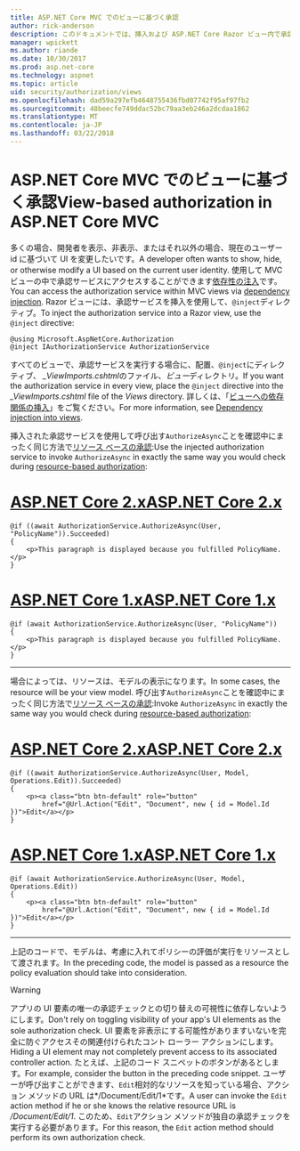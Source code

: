 ```yaml
---
title: ASP.NET Core MVC でのビューに基づく承認
author: rick-anderson
description: このドキュメントでは、挿入および ASP.NET Core Razor ビュー内で承認サービスを利用する方法を示します。
manager: wpickett
ms.author: riande
ms.date: 10/30/2017
ms.prod: asp.net-core
ms.technology: aspnet
ms.topic: article
uid: security/authorization/views
ms.openlocfilehash: dad59a297efb4648755436fbd07742f95af97fb2
ms.sourcegitcommit: 48beecfe749ddac52bc79aa3eb246a2dcdaa1862
ms.translationtype: MT
ms.contentlocale: ja-JP
ms.lasthandoff: 03/22/2018
---
```

# <a name="view-based-authorization-in-aspnet-core-mvc"></a><span data-ttu-id="ac085-103">ASP.NET Core MVC でのビューに基づく承認</span><span class="sxs-lookup"><span data-stu-id="ac085-103">View-based authorization in ASP.NET Core MVC</span></span>

<span data-ttu-id="ac085-104">多くの場合、開発者を表示、非表示、またはそれ以外の場合、現在のユーザー id に基づいて UI を変更したいです。</span><span class="sxs-lookup"><span data-stu-id="ac085-104">A developer often wants to show, hide, or otherwise modify a UI based on the current user identity.</span></span> <span data-ttu-id="ac085-105">使用して MVC ビューの中で承認サービスにアクセスすることができます[依存性の注入](xref:fundamentals/dependency-injection#fundamentals-dependency-injection)です。</span><span class="sxs-lookup"><span data-stu-id="ac085-105">You can access the authorization service within MVC views via [dependency injection](xref:fundamentals/dependency-injection#fundamentals-dependency-injection).</span></span> <span data-ttu-id="ac085-106">Razor ビューには、承認サービスを挿入を使用して、`@inject`ディレクティブ。</span><span class="sxs-lookup"><span data-stu-id="ac085-106">To inject the authorization service into a Razor view, use the `@inject` directive:</span></span>

```cshtml
@using Microsoft.AspNetCore.Authorization
@inject IAuthorizationService AuthorizationService
```

<span data-ttu-id="ac085-107">すべてのビューで、承認サービスを実行する場合に、配置、`@inject`にディレクティブ、 *_ViewImports.cshtml*のファイル、*ビュー*ディレクトリ。</span><span class="sxs-lookup"><span data-stu-id="ac085-107">If you want the authorization service in every view, place the `@inject` directive into the *_ViewImports.cshtml* file of the *Views* directory.</span></span> <span data-ttu-id="ac085-108">詳しくは、「[ビューへの依存関係の挿入](xref:mvc/views/dependency-injection)」をご覧ください。</span><span class="sxs-lookup"><span data-stu-id="ac085-108">For more information, see [Dependency injection into views](xref:mvc/views/dependency-injection).</span></span>

<span data-ttu-id="ac085-109">挿入された承認サービスを使用して呼び出す`AuthorizeAsync`ことを確認中にまったく同じ方法で[リソース ベースの承認](xref:security/authorization/resourcebased#security-authorization-resource-based-imperative):</span><span class="sxs-lookup"><span data-stu-id="ac085-109">Use the injected authorization service to invoke `AuthorizeAsync` in exactly the same way you would check during [resource-based authorization](xref:security/authorization/resourcebased#security-authorization-resource-based-imperative):</span></span>

# <a name="aspnet-core-2xtabaspnetcore2x"></a>[<span data-ttu-id="ac085-110">ASP.NET Core 2.x</span><span class="sxs-lookup"><span data-stu-id="ac085-110">ASP.NET Core 2.x</span></span>](#tab/aspnetcore2x)

```cshtml
@if ((await AuthorizationService.AuthorizeAsync(User, "PolicyName")).Succeeded)
{
    <p>This paragraph is displayed because you fulfilled PolicyName.</p>
}
```

# <a name="aspnet-core-1xtabaspnetcore1x"></a>[<span data-ttu-id="ac085-111">ASP.NET Core 1.x</span><span class="sxs-lookup"><span data-stu-id="ac085-111">ASP.NET Core 1.x</span></span>](#tab/aspnetcore1x)

```cshtml
@if (await AuthorizationService.AuthorizeAsync(User, "PolicyName"))
{
    <p>This paragraph is displayed because you fulfilled PolicyName.</p>
}
```

---

<span data-ttu-id="ac085-112">場合によっては、リソースは、モデルの表示になります。</span><span class="sxs-lookup"><span data-stu-id="ac085-112">In some cases, the resource will be your view model.</span></span> <span data-ttu-id="ac085-113">呼び出す`AuthorizeAsync`ことを確認中にまったく同じ方法で[リソース ベースの承認](xref:security/authorization/resourcebased#security-authorization-resource-based-imperative):</span><span class="sxs-lookup"><span data-stu-id="ac085-113">Invoke `AuthorizeAsync` in exactly the same way you would check during [resource-based authorization](xref:security/authorization/resourcebased#security-authorization-resource-based-imperative):</span></span>

# <a name="aspnet-core-2xtabaspnetcore2x"></a>[<span data-ttu-id="ac085-114">ASP.NET Core 2.x</span><span class="sxs-lookup"><span data-stu-id="ac085-114">ASP.NET Core 2.x</span></span>](#tab/aspnetcore2x)

```cshtml
@if ((await AuthorizationService.AuthorizeAsync(User, Model, Operations.Edit)).Succeeded)
{
    <p><a class="btn btn-default" role="button"
        href="@Url.Action("Edit", "Document", new { id = Model.Id })">Edit</a></p>
}
```

# <a name="aspnet-core-1xtabaspnetcore1x"></a>[<span data-ttu-id="ac085-115">ASP.NET Core 1.x</span><span class="sxs-lookup"><span data-stu-id="ac085-115">ASP.NET Core 1.x</span></span>](#tab/aspnetcore1x)

```cshtml
@if (await AuthorizationService.AuthorizeAsync(User, Model, Operations.Edit))
{
    <p><a class="btn btn-default" role="button"
        href="@Url.Action("Edit", "Document", new { id = Model.Id })">Edit</a></p>
}
```

---

<span data-ttu-id="ac085-116">上記のコードで、モデルは、考慮に入れてポリシーの評価が実行をリソースとして渡されます。</span><span class="sxs-lookup"><span data-stu-id="ac085-116">In the preceding code, the model is passed as a resource the policy evaluation should take into consideration.</span></span>

> [!WARNING]
> <span data-ttu-id="ac085-117">アプリの UI 要素の唯一の承認チェックとの切り替えの可視性に依存しないようにします。</span><span class="sxs-lookup"><span data-stu-id="ac085-117">Don't rely on toggling visibility of your app's UI elements as the sole authorization check.</span></span> <span data-ttu-id="ac085-118">UI 要素を非表示にする可能性がありますいないを完全に防ぐアクセスその関連付けられたコント ローラー アクションにします。</span><span class="sxs-lookup"><span data-stu-id="ac085-118">Hiding a UI element may not completely prevent access to its associated controller action.</span></span> <span data-ttu-id="ac085-119">たとえば、上記のコード スニペットのボタンがあるとします。</span><span class="sxs-lookup"><span data-stu-id="ac085-119">For example, consider the button in the preceding code snippet.</span></span> <span data-ttu-id="ac085-120">ユーザーが呼び出すことができます、`Edit`相対的なリソースを知っている場合、アクション メソッドの URL は*/Document/Edit/1*です。</span><span class="sxs-lookup"><span data-stu-id="ac085-120">A user can invoke the `Edit` action method if he or she knows the relative resource URL is */Document/Edit/1*.</span></span> <span data-ttu-id="ac085-121">このため、`Edit`アクション メソッドが独自の承認チェックを実行する必要があります。</span><span class="sxs-lookup"><span data-stu-id="ac085-121">For this reason, the `Edit` action method should perform its own authorization check.</span></span>
